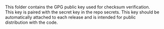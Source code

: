 This folder contains the GPG public key used for checksum verification.
This key is paired with the secret key in the repo secrets.
This key should be automatically attached to each release and is intended for public distribution with the code.
